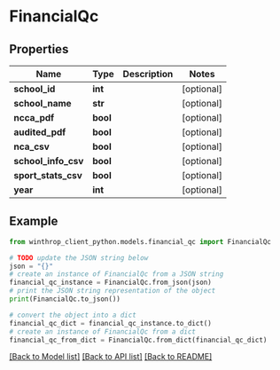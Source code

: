 # FinancialQc


## Properties

Name | Type | Description | Notes
------------ | ------------- | ------------- | -------------
**school_id** | **int** |  | [optional] 
**school_name** | **str** |  | [optional] 
**ncca_pdf** | **bool** |  | [optional] 
**audited_pdf** | **bool** |  | [optional] 
**nca_csv** | **bool** |  | [optional] 
**school_info_csv** | **bool** |  | [optional] 
**sport_stats_csv** | **bool** |  | [optional] 
**year** | **int** |  | [optional] 

## Example

```python
from winthrop_client_python.models.financial_qc import FinancialQc

# TODO update the JSON string below
json = "{}"
# create an instance of FinancialQc from a JSON string
financial_qc_instance = FinancialQc.from_json(json)
# print the JSON string representation of the object
print(FinancialQc.to_json())

# convert the object into a dict
financial_qc_dict = financial_qc_instance.to_dict()
# create an instance of FinancialQc from a dict
financial_qc_from_dict = FinancialQc.from_dict(financial_qc_dict)
```
[[Back to Model list]](../README.md#documentation-for-models) [[Back to API list]](../README.md#documentation-for-api-endpoints) [[Back to README]](../README.md)


